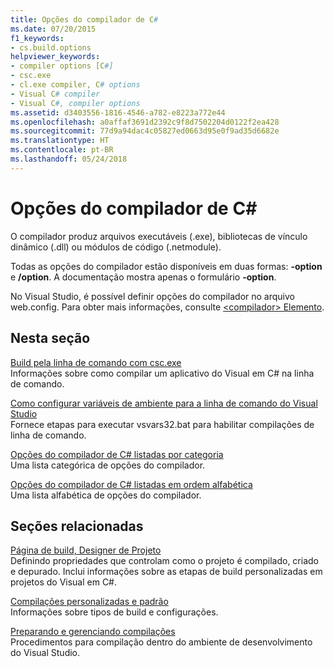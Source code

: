 ```yaml
---
title: Opções do compilador de C#
ms.date: 07/20/2015
f1_keywords:
- cs.build.options
helpviewer_keywords:
- compiler options [C#]
- csc.exe
- cl.exe compiler, C# options
- Visual C# compiler
- Visual C#, compiler options
ms.assetid: d3403556-1816-4546-a782-e8223a772e44
ms.openlocfilehash: a0affaf3691d2392c9f8d7502204d0122f2ea428
ms.sourcegitcommit: 77d9a94dac4c05827ed0663d95e0f9ad35d6682e
ms.translationtype: HT
ms.contentlocale: pt-BR
ms.lasthandoff: 05/24/2018
---
```

# <a name="c-compiler-options"></a>Opções do compilador de C#
O compilador produz arquivos executáveis (.exe), bibliotecas de vínculo dinâmico (.dll) ou módulos de código (.netmodule).  
  
 Todas as opções do compilador estão disponíveis em duas formas: **-option** e **/option**. A documentação mostra apenas o formulário **-option**.  
  
 No Visual Studio, é possível definir opções do compilador no arquivo web.config. Para obter mais informações, consulte [\<compilador> Elemento](../../../framework/configure-apps/file-schema/compiler/compiler-element.md).  
  
## <a name="in-this-section"></a>Nesta seção  
 [Build pela linha de comando com csc.exe](command-line-building-with-csc-exe.md)  
 Informações sobre como compilar um aplicativo do Visual em C# na linha de comando.  
  
 [Como configurar variáveis de ambiente para a linha de comando do Visual Studio](how-to-set-environment-variables-for-the-visual-studio-command-line.md)  
 Fornece etapas para executar vsvars32.bat para habilitar compilações de linha de comando.  
  
 [Opções do compilador de C# listadas por categoria](listed-by-category.md)  
 Uma lista categórica de opções do compilador.  
  
 [Opções do compilador de C# listadas em ordem alfabética](listed-alphabetically.md)  
 Uma lista alfabética de opções do compilador.  
  
## <a name="related-sections"></a>Seções relacionadas  
 [Página de build, Designer de Projeto](/visualstudio/ide/reference/build-page-project-designer-csharp)  
 Definindo propriedades que controlam como o projeto é compilado, criado e depurado. Inclui informações sobre as etapas de build personalizadas em projetos do Visual em C#.  
  
 [Compilações personalizadas e padrão](/visualstudio/ide/compiling-and-building-in-visual-studio)  
 Informações sobre tipos de build e configurações.  
  
 [Preparando e gerenciando compilações](/visualstudio/ide/building-and-cleaning-projects-and-solutions-in-visual-studio)  
 Procedimentos para compilação dentro do ambiente de desenvolvimento do Visual Studio.

